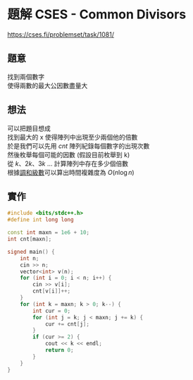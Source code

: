 # 題解 CSES - Common Divisors
https://cses.fi/problemset/task/1081/
## 題意
找到兩個數字 \
使得兩數的最大公因數盡量大
## 想法
可以把題目想成 \
找到最大的 x 使得陣列中出現至少兩個他的倍數 \
於是我們可以先用 $cnt$ 陣列紀錄每個數字的出現次數 \
然後枚舉每個可能的因數 (假設目前枚舉到 k) \
從 $k$、$2k$、$3k$ $\dots$ 計算陣列中存在多少個倍數 \
根據[調和級數](./harmonic-series)可以算出時間複雜度為 $O(n \log n)$
## 實作
```cpp
#include <bits/stdc++.h>
#define int long long

const int maxn = 1e6 + 10;
int cnt[maxn];

signed main() {
    int n;
    cin >> n;
    vector<int> v(n);
    for (int i = 0; i < n; i++) {
        cin >> v[i];
        cnt[v[i]]++;
    }
    for (int k = maxn; k > 0; k--) {
        int cur = 0;
        for (int j = k; j < maxn; j += k) {
            cur += cnt[j];
        }
        if (cur >= 2) {
            cout << k << endl;
            return 0;
        }
    }
}
```